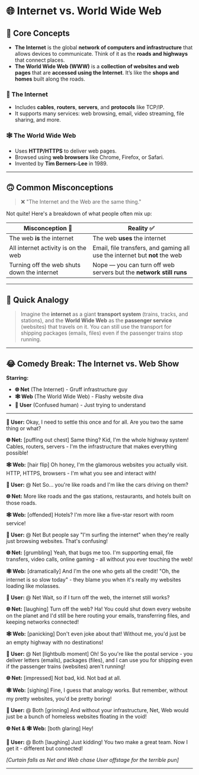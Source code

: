 # 🌐 Internet vs. World Wide Web

## 🧠 Core Concepts

- **The Internet** is the global **network of computers and infrastructure** that allows devices to communicate. Think of it as the **roads and highways** that connect places.
- **The World Wide Web (WWW)** is a **collection of websites and web pages** that are **accessed using the Internet**. It’s like the **shops and homes** built along the roads.

### 🔌 The Internet
- Includes **cables**, **routers**, **servers**, and **protocols** like TCP/IP.
- It supports many services: web browsing, email, video streaming, file sharing, and more.

### 🕸️ The World Wide Web
- Uses **HTTP/HTTPS** to deliver web pages.
- Browsed using **web browsers** like Chrome, Firefox, or Safari.
- Invented by **Tim Berners-Lee** in 1989.

---

## 🙃 Common Misconceptions

> ❌ "The Internet and the Web are the same thing."

Not quite! Here's a breakdown of what people often mix up:

| Misconception 💭              | Reality ✅                                 |
|------------------------------|--------------------------------------------|
| The web **is** the internet   | The web **uses** the internet              |
| All internet activity is on the web | Email, file transfers, and gaming all use the internet but **not** the web |
| Turning off the web shuts down the internet | Nope — you can turn off web servers but the **network still runs** |

---

## 🎯 Quick Analogy

> Imagine the **internet** as a giant **transport system** (trains, tracks, and stations), and the **World Wide Web** as the **passenger service** (websites) that travels on it. You can still use the transport for shipping packages (emails, files) even if the passenger trains stop running.

---



## 😂 Comedy Break: The Internet vs. Web Show

**Starring:**

- **🌐 Net** (The Internet) - Gruff infrastructure guy
- **🕸️ Web** (The World Wide Web) - Flashy website diva  
- **👤 User** (Confused human) - Just trying to understand

---

**👤 User:** Okay, I need to settle this once and for all. Are you two the same thing or what?

**🌐 Net:** [puffing out chest] Same thing? Kid, I'm the whole highway system! Cables, routers, servers - I'm the infrastructure that makes everything possible!

**🕸️ Web:** [hair flip] Oh honey, I'm the glamorous websites you actually visit. HTTP, HTTPS, browsers - I'm what you see and interact with!

**👤 User:** @ Net So... you're like roads and I'm like the cars driving on them?

**🌐 Net:** More like roads and the gas stations, restaurants, and hotels built on those roads.

**🕸️ Web:** [offended] Hotels? I'm more like a five-star resort with room service!

**👤 User:** @ Net But people say "I'm surfing the internet" when they're really just browsing websites. That's confusing!

**🌐 Net:** [grumbling] Yeah, that bugs me too. I'm supporting email, file transfers, video calls, online gaming - all without you ever touching the web!

**🕸️ Web:** [dramatically] And I'm the one who gets all the credit! "Oh, the internet is so slow today" - they blame you when it's really my websites loading like molasses.

**👤 User:** @ Net Wait, so if I turn off the web, the internet still works?

**🌐 Net:** [laughing] Turn off the web? Ha! You could shut down every website on the planet and I'd still be here routing your emails, transferring files, and keeping networks connected!

**🕸️ Web:** [panicking] Don't even joke about that! Without me, you'd just be an empty highway with no destinations!

**👤 User:** @ Net [lightbulb moment] Oh! So you're like the postal service - you deliver letters (emails), packages (files), and I can use you for shipping even if the passenger trains (websites) aren't running!

**🌐 Net:** [impressed] Not bad, kid. Not bad at all.

**🕸️ Web:** [sighing] Fine, I guess that analogy works. But remember, without my pretty websites, you'd be pretty boring!

**👤 User:** @ Both [grinning] And without your infrastructure, Net, Web would just be a bunch of homeless websites floating in the void!

**🌐 Net & 🕸️ Web:** [both glaring] Hey!

**👤 User:** @ Both [laughing] Just kidding! You two make a great team. Now I get it - different but connected!

*[Curtain falls as Net and Web chase User offstage for the terrible pun]*

---
